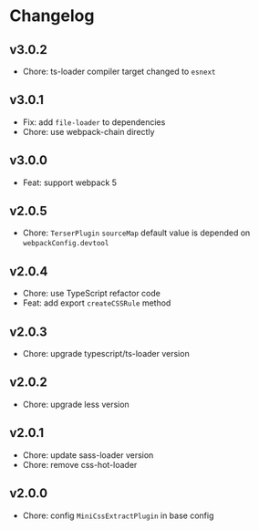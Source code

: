 # Changelog

## v3.0.2

- Chore: ts-loader compiler target changed to `esnext`

## v3.0.1

- Fix: add `file-loader` to dependencies
- Chore: use webpack-chain directly

## v3.0.0

- Feat: support webpack 5

## v2.0.5

- Chore: `TerserPlugin` `sourceMap` default value is depended on `webpackConfig.devtool`

## v2.0.4

- Chore: use TypeScript refactor code
- Feat: add export `createCSSRule` method

## v2.0.3

- Chore: upgrade typescript/ts-loader version

## v2.0.2

- Chore: upgrade less version
## v2.0.1

- Chore: update sass-loader version
- Chore: remove css-hot-loader

## v2.0.0

- Chore: config `MiniCssExtractPlugin` in base config

